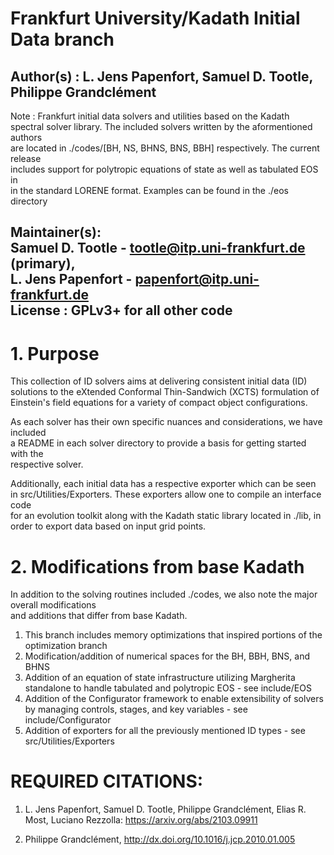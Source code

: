 # Frankfurt University/Kadath Initial Data branch
## Author(s)    : L. Jens Papenfort, Samuel D. Tootle, Philippe Grandclément
Note : Frankfurt initial data solvers and utilities based on the Kadath  
  spectral solver library.  The included solvers written by the aformentioned authors  
  are located in ./codes/[BH, NS, BHNS, BNS, BBH] respectively.  The current release  
	includes support for polytropic equations of state as well as tabulated EOS in  
  in the standard LORENE format.  Examples can be found in the ./eos directory  
  
Maintainer(s):  
Samuel D. Tootle - tootle@itp.uni-frankfurt.de (primary),  
L. Jens Papenfort - papenfort@itp.uni-frankfurt.de  
License      : GPLv3+ for all other code  
--------------------------------------------------------------------------

# 1. Purpose

This collection of ID solvers aims at delivering consistent initial data (ID)  
solutions to the eXtended Conformal Thin-Sandwich (XCTS) formulation of  
Einstein's field equations for a variety of compact object configurations. 
  
As each solver has their own specific nuances and considerations, we have included  
a README in each solver directory to provide a basis for getting started with the  
respective solver.  
  
Additionally, each initial data has a respective exporter which can be seen  
in src/Utilities/Exporters.  These exporters allow one to compile an interface code  
for an evolution toolkit along with the Kadath static library located in ./lib, in  
order to export data based on input grid points.  

# 2. Modifications from base Kadath

In addition to the solving routines included ./codes, we also note the major overall modifications  
and additions that differ from base Kadath.  
1.  This branch includes memory optimizations that inspired portions of the optimization branch  
2.  Modification/addition of numerical spaces for the BH, BBH, BNS, and BHNS  
3.  Addition of an equation of state infrastructure utilizing Margherita standalone to handle
tabulated and polytropic EOS - see include/EOS  
4.  Addition of the Configurator framework to enable extensibility of solvers by managing controls,
stages, and key variables - see include/Configurator  
5.  Addition of exporters for all the previously mentioned ID types - see src/Utilities/Exporters  

# REQUIRED CITATIONS:

1) L. Jens Papenfort, Samuel D. Tootle, Philippe Grandclément, Elias R. Most, Luciano Rezzolla: https://arxiv.org/abs/2103.09911  
  
2) Philippe Grandclément, http://dx.doi.org/10.1016/j.jcp.2010.01.005  
